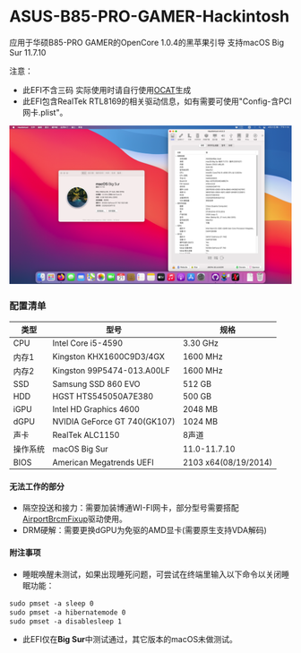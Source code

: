 # ASUS-B85-PRO-GAMER-Hackintosh
应用于华硕B85-PRO GAMER的OpenCore 1.0.4的黑苹果引导 支持macOS Big Sur 11.7.10

注意：
- 此EFI不含三码 实际使用时请自行使用[OCAT](https://github.com/ic005k/OCAuxiliaryTools)生成
- 此EFI包含RealTek RTL8169的相关驱动信息，如有需要可使用"Config-含PCI网卡.plist"。

![](image.png)
### 配置清单
|类型|型号|规格|
|---|---|---|
|CPU|Intel Core i5-4590|3.30 GHz|
|内存1|Kingston KHX1600C9D3/4GX|1600 MHz|
|内存2|Kingston 99P5474-013.A00LF|1600 MHz|
|SSD|Samsung SSD 860 EVO|512 GB|
|HDD|HGST HTS545050A7E380|500 GB|
|iGPU|Intel HD Graphics 4600|2048 MB|
|dGPU|NVIDIA GeForce GT 740(GK107)|1024 MB|
|声卡|RealTek ALC1150|8声道|
|操作系统|macOS Big Sur|11.0-11.7.10|
|BIOS|American Megatrends UEFI|2103 x64(08/19/2014)|

#### 无法工作的部分
- 隔空投送和接力：需要加装博通WI-FI网卡，部分型号需要搭配[AirportBrcmFixup](https://github.com/acidanthera/AirportBrcmFixup)驱动使用。
- DRM硬解：需要更换dGPU为免驱的AMD显卡(需要原生支持VDA解码)

#### 附注事项
- 睡眠唤醒未测试，如果出现睡死问题，可尝试在终端里输入以下命令以关闭睡眠功能：
```
sudo pmset -a sleep 0
sudo pmset -a hibernatemode 0
sudo pmset -a disablesleep 1
```
- 此EFI仅在**Big Sur**中测试通过，其它版本的macOS未做测试。